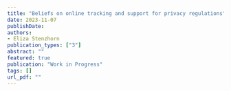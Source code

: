 ```yaml
---
title: "Beliefs on online tracking and support for privacy regulations"
date: 2023-11-07
publishDate: 
authors:
- Eliza Stenzhorn
publication_types: ["3"]
abstract: ""
featured: true
publication: "Work in Progress"
tags: []
url_pdf: ""
---
```

